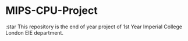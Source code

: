 # MIPS-CPU-Project
:star This repository is the end of year project of 1st Year Imperial College London EIE department.
